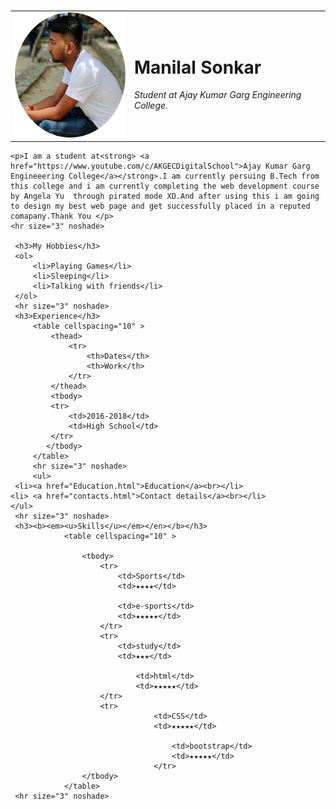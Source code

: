# <!DOCTYPE html>
<html lang="en">
<head>
    <meta charset="UTF-8">
    <meta http-equiv="X-UA-Compatible" content="IE=edge">
    <meta name="viewport" content="width=device-width, initial-scale=1.0">
    <title>My personal site</title>
</head style="background-color: cyan;">
<body>
    <table cellspacing="20">
        <tr>
            <td> <img src="mani2.png" alt="Mani Sonkar" height="200" width="200"></td>
            <td><h1>Manilal Sonkar</h1>
                <p><em>Student at Ajay Kumar Garg Engineering College.</em></p></td>
        </tr>
    </table>
    
    <p>I am a student at<strong> <a href="https://www.youtube.com/c/AKGECDigitalSchool">Ajay Kumar Garg Engineeering College</a></strong>.I am currently persuing B.Tech from this college and i am currently completing the web development course by Angela Yu  through pirated mode XD.And after using this i am going to design my best web page and get successfully placed in a reputed comapany.Thank You </p>
    <hr size="3" noshade>
    
     <h3>My Hobbies</h3>
     <ol>
         <li>Playing Games</li>
         <li>Sleeping</li>
         <li>Talking with friends</li>
     </ol> 
     <hr size="3" noshade>
     <h3>Experience</h3>
         <table cellspacing="10" >
             <thead>
                 <tr>
                     <th>Dates</th>
                     <th>Work</th>
                 </tr>
             </thead>
             <tbody>
             <tr>
                 <td>2016-2018</td>
                 <td>High School</td>
             </tr>
            </tbody>
         </table>
         <hr size="3" noshade>
         <ul>
     <li><a href="Education.html">Education</a><br></li>
    <li> <a href="contacts.html">Contact details</a><br></li>
    </ul>
     <hr size="3" noshade>
     <h3><b><em><u>Skills</u></em></en></b></h3>
                <table cellspacing="10" >
        
                    <tbody>
                        <tr>
                            <td>Sports</td>
                            <td>★★★★</td>
                        
                            <td>e-sports</td>
                            <td>★★★★★</td>
                        </tr>
                        <tr>
                            <td>study</td>
                            <td>★★★</td>
                            
                                <td>html</td>
                                <td>★★★★★</td>
                        </tr>
                        <tr>
                                    <td>CSS</td>
                                    <td>★★★★★</td>
                                    
                                        <td>bootstrap</td>
                                        <td>★★★★★</td>
                                    </tr>
                    </tbody>
                </table>
     <hr size="3" noshade>  
</body>
</html>
